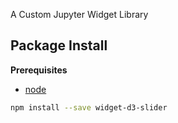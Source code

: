 A Custom Jupyter Widget Library

Package Install
---------------

**Prerequisites**
- [node](http://nodejs.org/)

```bash
npm install --save widget-d3-slider
```
